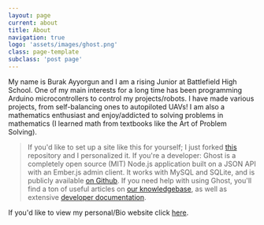 ```yaml
---
layout: page
current: about
title: About
navigation: true
logo: 'assets/images/ghost.png'
class: page-template
subclass: 'post page'
---
```


My name is Burak Ayyorgun and I am a rising Junior at Battlefield High School. One of my main interests for a long time has been programming Arduino microcontrollers to control my projects/robots. I have made various projects, from self-balancing ones to autopiloted UAVs! I am also a mathematics enthusiast and enjoy/addicted to solving problems in mathematics \(I learned math from textbooks like the Art of Problem Solving\). 

> If you'd like to set up a site like this for yourself; I just forked [this](https://github.com/jekyllt/jasper2) repository and I personalized it.
> If you're a developer: Ghost is a completely open source (MIT) Node.js application built on a JSON API with an Ember.js admin client. It works with MySQL and SQLite, and is publicly available [on Github](https://github.com/TryGhost/ghost). If you need help with using Ghost, you'll find a ton of useful articles on [our knowledgebase](https://help.ghost.org/), as well as extensive [developer documentation](https://docs.ghost.org/).

If you'd like to view my personal/Bio website click [here](tinyBrkML.github.io).





